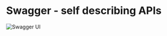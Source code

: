 # Swagger - self describing APIs



![Swagger UI](https://www.anthony-galea.com/images/2016-04-28-swagger.png)
